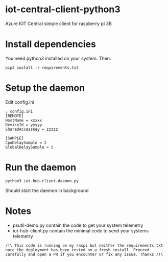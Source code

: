# iot-central-client-python3
Azure IOT Central simple client for raspberry pi 3B

# Install dependencies

You need python3 installed on your system. Then:

`pip3 install -r requirements.txt`

# Setup the daemon

Edit config.ini

```
; config.ini
[REMOTE]
HostName = xxxxx
DeviceId = yyyyy
SharedAccessKey = zzzzz

[SAMPLE]
CpuDelaySample = 2
GlobalDelaySample = 5
```

# Run the daemon

`python3 iot-hub-client-daemon.py`

Should start the daemon in background

# Notes

* psutil-demo.py contain the code to get your system telemetry
* iot-hub-client.py contain the minimal code to send your systems telemetry

`/!\ This code is running on my raspi but neither the requirements.txt nore the deployment has been tested on a fresh install. Proceed carefully and open a PR if you encounter or fix any issue. Thanks /!\`
